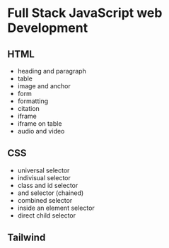 # Full Stack JavaScript web Development

## HTML

- heading and paragraph
- table
- image and anchor
- form
- formatting
- citation
- iframe
- iframe on table
- audio and video

## CSS

- universal selector
- indivisual selector
- class and id selector
- and selector (chained)
- combined selector
- inside an element selector
- direct child selector

## Tailwind
